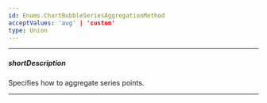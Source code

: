 ```yaml
---
id: Enums.ChartBubbleSeriesAggregationMethod
acceptValues: 'avg' | 'custom'
type: Union
---
```

---
##### shortDescription
Specifies how to aggregate series points.

---
<!--
dxChartSeriesTypes.BubbleSeries.aggregation.method(/api-reference/10 UI Components/dxChart/5 Series Types/BubbleSeries/aggregation/method.md)(viz/chart.d.ts)
-->